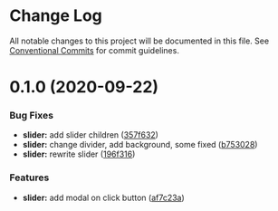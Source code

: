 # Change Log

All notable changes to this project will be documented in this file.
See [Conventional Commits](https://conventionalcommits.org) for commit guidelines.

# 0.1.0 (2020-09-22)

### Bug Fixes

- **slider:** add slider children ([357f632](https://github.com/Atlantis-Academy/react-learn-landing/commit/357f6326de4130e97e17f1a5916bb301ad945c94))
- **slider:** change divider, add background, some fixed ([b753028](https://github.com/Atlantis-Academy/react-learn-landing/commit/b753028ac8ddd050f1538f3ea5aac6234759bcac))
- **slider:** rewrite slider ([196f316](https://github.com/Atlantis-Academy/react-learn-landing/commit/196f3167bd6ebd7023bab4138dced19afc2f6d62))

### Features

- **slider:** add modal on click button ([af7c23a](https://github.com/Atlantis-Academy/react-learn-landing/commit/af7c23a50d2a7af5152d5f0aa2d1ef12ae8a0185))

